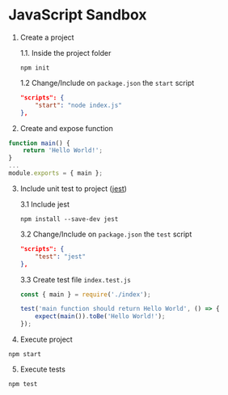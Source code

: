 # JavaScript Sandbox

1. Create a project

    1.1. Inside the project folder
    ```shell
    npm init
    ```

    1.2 Change/Include on `package.json` the `start` script
    ```json
    "scripts": {
        "start": "node index.js"
    },
    ```

2. Create and expose function
```javascript
function main() {
    return 'Hello World!';
}
...
module.exports = { main };
```

3. Include unit test to project ([jest](https://jestjs.io/docs/getting-started))

    3.1 Include jest
    ```shell
    npm install --save-dev jest
    ```

    3.2 Change/Include on `package.json` the `test` script
    ```json
    "scripts": {
        "test": "jest"
    },
    ```

    3.3 Create test file `index.test.js`
    ```javascript
    const { main } = require('./index');

    test('main function should return Hello World', () => {
        expect(main()).toBe('Hello World!');
    });
    ```

4. Execute project
```shell
npm start
```

5. Execute tests
```shell
npm test
```